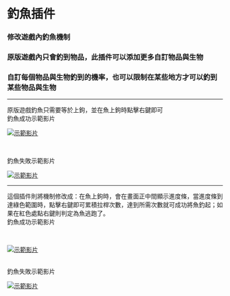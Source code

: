 # 釣魚插件
### 修改遊戲內釣魚機制
### 原版遊戲內只會釣到物品，此插件可以添加更多自訂物品與生物
### 自訂每個物品與生物釣到的機率，也可以限制在某些地方才可以釣到某些物品與生物

------------

原版遊戲釣魚只需要等於上鉤，並在魚上鉤時點擊右鍵即可
<br>
釣魚成功示範影片
<br>

[![示範影片](https://user-images.githubusercontent.com/114442425/193380144-c9ef79ac-898b-4e1c-b326-06d5afce9031.jpg)](https://www.youtube.com/watch?v=HjyJEk0DWGc&list=PLMN1950ZFv40v-H9Q74VLZZPTDJbbWbMi&index=1)

<br>

釣魚失敗示範影片
<br>

[![示範影片](https://user-images.githubusercontent.com/114442425/193380363-803f0875-478b-43ee-8d23-1d88c3f8e393.jpg)](https://www.youtube.com/watch?v=ADFf6JqRXGM&list=PLMN1950ZFv40v-H9Q74VLZZPTDJbbWbMi&index=2)

------------

這個插件則將機制修改成：在魚上鉤時，會在畫面正中間顯示進度條，當進度條到達綠色範圍時，點擊右鍵即可累積拉桿次數，達到所需次數就可成功將魚釣起；如果在紅色處點右鍵則判定為魚逃跑了。
<br>
釣魚成功示範影片

<br>

[![示範影片](https://user-images.githubusercontent.com/114442425/193380452-57488b44-b012-4d6f-ba55-9fcca0db6322.jpg)](https://www.youtube.com/watch?v=wWOjPLk1bV4&list=PLMN1950ZFv40v-H9Q74VLZZPTDJbbWbMi&index=3)

<br>
釣魚失敗示範影片
<br>

[![示範影片](https://user-images.githubusercontent.com/114442425/193380569-9f9181c3-a185-40a0-95f0-9db15defec13.jpg)](https://www.youtube.com/watch?v=O6hoWbpjkJw&list=PLMN1950ZFv40v-H9Q74VLZZPTDJbbWbMi&index=4)